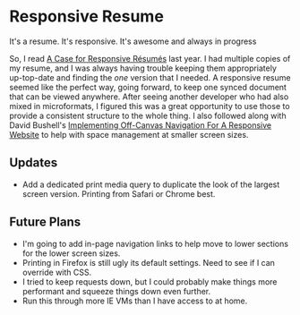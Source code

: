 Responsive Resume
=================

It's a resume. It's responsive. It's awesome and always in progress

So, I read [A Case for Responsive Résumés](http://alistapart.com/article/a-case-for-responsive-resumes) last year. I had multiple copies of my resume, and I was always having trouble keeping them appropriately up-top-date and finding the *one* version that I needed. A responsive resume seemed like the perfect way, going forward, to keep one synced document that can be viewed anywhere. After seeing another developer who had also mixed in microformats, I figured this was a great opportunity to use those to provide a consistent structure to the whole thing. I also followed along with David Bushell's [Implementing Off-Canvas Navigation For A Responsive Website](http://coding.smashingmagazine.com/2013/01/15/off-canvas-navigation-for-responsive-website/) to help with space management at smaller screen sizes.

Updates
-------
-  Add a dedicated print media query to duplicate the look of the largest screen version. Printing from Safari or Chrome best.

Future Plans
------------
-  I'm going to add in-page navigation links to help move to lower sections for the lower screen sizes.
-  Printing in Firefox is still ugly its default settings. Need to see if I can override with CSS.
-  I tried to keep requests down, but I could probably make things more performant and squeeze things down even further.
-  Run this through more IE VMs than I have access to at home.